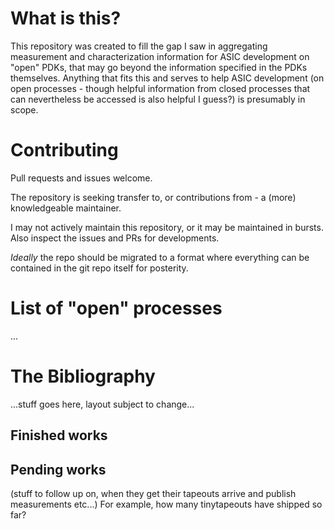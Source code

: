 # What is this?
This repository was created to fill the gap I saw in aggregating measurement and characterization information for ASIC development on "open" PDKs, that may go beyond the information specified in the PDKs themselves. Anything that fits this and serves to help ASIC development (on open processes - though helpful information from closed processes that can nevertheless be accessed is also helpful I guess?) is presumably in scope.

# Contributing
Pull requests and issues welcome.

The repository is seeking transfer to, or contributions from - a (more) knowledgeable maintainer.

I may not actively maintain this repository, or it may be maintained in bursts. Also inspect the issues and PRs for developments.

*Ideally* the repo should be migrated to a format where everything can be contained in the git repo itself for posterity.

# List of "open" processes
...

# The Bibliography
...stuff goes here, layout subject to change...

## Finished works
## Pending works
(stuff to follow up on, when they get their tapeouts arrive and publish measurements etc...)
For example, how many tinytapeouts have shipped so far?
